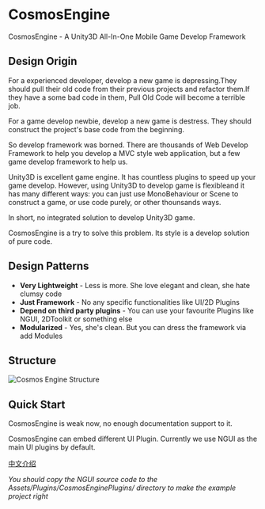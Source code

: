 CosmosEngine
==============================================================

CosmosEngine - A Unity3D All-In-One Mobile Game Develop Framework

Design Origin
--------------------------------------------------------
For a experienced developer, develop a new game is depressing.They should pull their old code from their previous projects and refactor them.If they have a some bad code in them, Pull Old Code will become a terrible job.

For a game develop newbie, develop a new game is destress. They should construct the project's base code from the beginning.

So develop framework was borned. There are thousands of Web Develop Framework to help you develop a MVC style web application, but a few game develop framework to help us. 

Unity3D is excellent game engine. It has countless plugins to speed up your game develop.  However, using Unity3D to develop game is flexibleand it has many different ways: you can just use MonoBehaviour or Scene to construct a game, or use code purely, or other thounsands ways.

In short, no integrated solution to develop Unity3D game.

CosmosEngine is a try to solve this problem. Its style is a develop solution of pure code.

Design Patterns
------------------------------------------------

* __Very Lightweight__ - Less is more. She love elegant and clean, she hate clumsy code
* __Just Framework__ - No any specific functionalities like UI/2D Plugins
* __Depend on third party plugins__ - You can use your favourite Plugins like NGUI, 2DToolkit or something else
* __Modularized__ - Yes, she's clean. But you can dress the framework via add Modules

Structure
------------------------------

![Cosmos Engine Structure](https://raw.githubusercontent.com/mr-kelly/CosmosEngine/master/CosmosEngineStructure.png)

Quick Start
-----------------------------------------------

CosmosEngine is weak now, no enough documentation support to it.

CosmosEngine can embed different UI Plugin. Currently we use NGUI as the main UI plugins by default.

[中文介绍](http://www.cnblogs.com/mrkelly/p/3944773.html)

*You should copy the NGUI source code to the Assets/Plugins/CosmosEnginePlugins/ directory to make the example project right*
